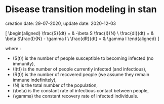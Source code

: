 Disease transition modeling in stan
================
creation date: 29-07-2020, update date: 2020-12-03

\[
\begin{aligned}
\frac{S}{dt} = & -\beta S \frac{I}{N} \\ 
\frac{dI}{dt} = & \beta S\frac{I}{N} - \gamma I \\ 
\frac{dR}{dt} = & \gamma I \end{aligned}
\]

where :

  - \(S(t)\) is the number of people susceptible to becoming infected
    (no immunity),
  - \(I(t)\) is the number of people currently infected (and
    infectious),
  - \(R(t)\) is the number of recovered people (we assume they remain
    immune indefinitely),
  - \(N\) is the total number of the population,
  - \(\beta\) is the constant rate of infectious contact between people,
  - \(\gamma\) the constant recovery rate of infected individuals.
